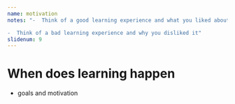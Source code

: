 ```yaml
---
name: motivation
notes: "-  Think of a good learning experience and what you liked about it

-  Think of a bad learning experience and why you disliked it"
slidenum: 9
---
```

# When does learning happen
- goals and motivation